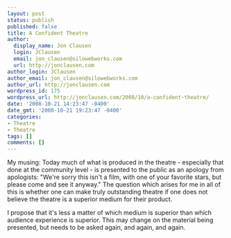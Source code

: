 ```yaml
---
layout: post
status: publish
published: false
title: A Confident Theatre
author:
  display_name: Jon Clausen
  login: JClausen
  email: jon_clausen@silowebworks.com
  url: http://jonclausen.com
author_login: JClausen
author_email: jon_clausen@silowebworks.com
author_url: http://jonclausen.com
wordpress_id: 175
wordpress_url: http://jonclausen.com/2008/10/a-confident-theatre/
date: '2008-10-21 14:23:47 -0400'
date_gmt: '2008-10-21 19:23:47 -0400'
categories:
- Theatre
- Theatre
tags: []
comments: []
---
```

<p>My musing: Today much of what is produced in the theatre - especially that done at the community level -  is presented to the public as an apology from apologists:  "We're sorry this isn't a film, with one of your favorite stars, but please come and see it anyway."   The question which arises for me in all of this is whether one can make truly outstanding theatre if one does not believe the theatre is a superior medium for their product.</p>
<p>I propose that it's less a matter of which medium is superior than which audience experience is superior.  This may change on the material being presented, but needs to be asked again, and again, and again.</p>
